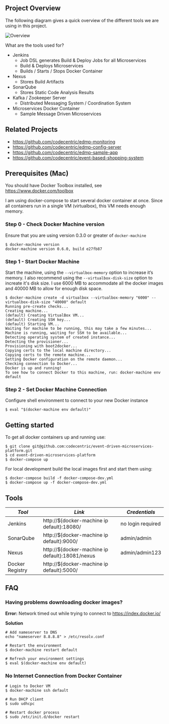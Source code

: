 ## Project Overview

The following diagram gives a quick overview of the different tools we are using in this project.

![Overview](https://raw.githubusercontent.com/codecentric/event-driven-microservices-platform/master/docs/overview.png)

What are the tools used for?

* Jenkins
  * Job DSL generates Build & Deploy Jobs for all Microservices
  * Build & Deploys Microservices
  * Builds / Starts / Stops Docker Container
* Nexus
  * Stores Build Artifacts
* SonarQube
  * Stores Static Code Analysis Results
* Kafka / Zookeeper Server
  * Distributed Messaging System / Coordination System
* Microservices Docker Container
  * Sample Message Driven Microservices

## Related Projects

- https://github.com/codecentric/edmp-monitoring
- https://github.com/codecentric/edmp-config-server
- https://github.com/codecentric/edmp-sample-app
- https://github.com/codecentric/event-based-shopping-system

## Prerequisites (Mac)

You should have Docker Toolbox installed, see https://www.docker.com/toolbox

I am using docker-compose to start several docker container at once.
Since all containers run in a single VM (virtualbox), this VM needs enough memory.

### Step 0 - Check Docker Machine version

Ensure that you are using version 0.3.0 or greater of `docker-machine`

```
$ docker-machine version
docker-machine version 0.6.0, build e27fb87
```

### Step 1 - Start Docker Machine

Start the machine, using the `--virtualbox-memory` option to increase it’s memory. I also recommend using the `--virtualbox-disk-size` option to increate it's disk size. I use 6000 MB to accommodate all the docker images and 40000 MB to allow for enough disk space.

```
$ docker-machine create -d virtualbox --virtualbox-memory "6000" --virtualbox-disk-size "40000" default
Running pre-create checks...
Creating machine...
(default) Creating VirtualBox VM...
(default) Creating SSH key...
(default) Starting VM...
Waiting for machine to be running, this may take a few minutes...
Machine is running, waiting for SSH to be available...
Detecting operating system of created instance...
Detecting the provisioner...
Provisioning with boot2docker...
Copying certs to the local machine directory...
Copying certs to the remote machine...
Setting Docker configuration on the remote daemon...
Checking connection to Docker...
Docker is up and running!
To see how to connect Docker to this machine, run: docker-machine env default
```

### Step 2 - Set Docker Machine Connection

Configure shell environment to connect to your new Docker instance

```
$ eval "$(docker-machine env default)"
```

## Getting started

To get all docker containers up and running use:

```
$ git clone git@github.com:codecentric/event-driven-microservices-platform.git
$ cd event-driven-microservices-platform
$ docker-compose up
```

For local development build the local images first and start them using:

```
$ docker-compose build -f docker-compose-dev.yml
$ docker-compose up -f docker-compose-dev.yml
```

## Tools

| *Tool* | *Link* | *Credentials* |
| ------------- | ------------- | ------------- |
| Jenkins | http://${docker-machine ip default}:18080/ | no login required |
| SonarQube | http://${docker-machine ip default}:9000/ | admin/admin |
| Nexus | http://${docker-machine ip default}:18081/nexus | admin/admin123 |
| Docker Registry | http://${docker-machine ip default}:5000/ | |

## FAQ

### Having problems downloading docker images?

**Error:** Network timed out while trying to connect to https://index.docker.io/

**Solution**

```
# Add nameserver to DNS
echo "nameserver 8.8.8.8" > /etc/resolv.conf

# Restart the environment
$ docker-machine restart default

# Refresh your environment settings
$ eval $(docker-machine env default)
```

### No Internet Connection from Docker Container

```
# Login to Docker VM
$ docker-machine ssh default

# Run DHCP client
$ sudo udhcpc

# Restart docker process
$ sudo /etc/init.d/docker restart
```
